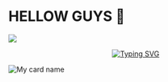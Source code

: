 <h1>HELLOW GUYS 👋</h1>

<a><img src='https://i.imgur.com/LyHic3i.gif'/></a>

<!-- Typing SVG -->
<p align="center">
    <a href="https://github.com/KALIYA-X">
        <img align="center"
        src="https://readme-typing-svg.herokuapp.com/?size=30&width=500&lines=HI!!+I+AM+KALIYA%20+%20X+..."
            alt="Typing SVG"
        />
    </a>
</p>                                
 



![My card name](https://cardivo.vercel.app/api?name=KALIYA-X&description=Hi,%20Welcome%20To%20My%20Profile%20💝&image=https://raw.githubusercontent.com/KALIYA-X/KALIYA-X/refs/heads/main/IMG-20241202-WA0005.jpg?v=4&s=10?v=4&backgroundColor=%23ecf0f1&instagram=KALIYA-X&github=KALIYA-X&twitter=&pattern=leaf&colorPattern=%23eaeaea)

